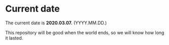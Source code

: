 # Current date

The current date is **2020.03.07.** (YYYY.MM.DD.)

This repository will be good when the world ends, so we will know how long it lasted.